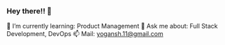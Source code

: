### Hey there!! 👋

<!--
**guptayogansh/guptayogansh** is a ✨ _special_ ✨ repository because its `README.md` (this file) appears on your GitHub profile.


 🔭 I’m currently working on:  -->

🌱 I’m currently learning: Product Management
💬 Ask me about: Full Stack Development, DevOps
📫 Mail: yogansh.11@gmail.com
